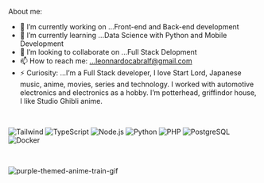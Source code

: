 About me:

- 🔭 I’m currently working on ...Front-end and Back-end development
- 🌱 I’m currently learning ...Data Science with Python and Mobile Development
- 🦉 I’m looking to collaborate on ...Full Stack Delopment
- 📫 How to reach me: ...leonnardocabralf@gmail.com
- ⚡ Curiosity: ...I’m a Full Stack developer, I love Start Lord, Japanese music, anime, movies, series and technology. I worked with automotive electronics and electronics as a hobby. I’m potterhead, griffindor house, I like Studio Ghibli anime.

<br>

![Tailwind](https://custom-icon-badges.demolab.com/badge/-tailwind-0f172a?style=for-the-badge&logo=tailwind&logoColor=white)
![TypeScript](https://custom-icon-badges.demolab.com/badge/-typescript-007ACC?style=for-the-badge&logo=typescript&logoColor=white)
![Node.js](https://custom-icon-badges.demolab.com/badge/-node.js-68A063?style=for-the-badge&logo=node.js&logoColor=white)
![Python](https://custom-icon-badges.demolab.com/badge/-python-306998?style=for-the-badge&logo=python&logoColor=white)
![PHP](https://custom-icon-badges.demolab.com/badge/-php-777BB3?style=for-the-badge&logo=php&logoColor=white)
![PostgreSQL](https://custom-icon-badges.demolab.com/badge/-postgresql-336791?style=for-the-badge&logo=postgresql&logoColor=white)
![Docker](https://custom-icon-badges.demolab.com/badge/-docker-1D63ED?style=for-the-badge&logo=docker&logoColor=white)

<br>

![purple-themed-anime-train-gif](https://github.com/leolourencof/leolourencof/assets/105615180/86b8dcf8-a36a-40a1-8a94-99827714d547)

